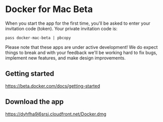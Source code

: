 # Docker for Mac Beta

When you start the app for the first time, you'll be asked to enter your invitation code (token). Your private invitation code is:

```
pass docker-mac-beta | pbcopy
```

Please note that these apps are under active development! We do expect things to break and with your feedback we'll be working hard to fix bugs, implement new features, and make design improvements.

## Getting started

https://beta.docker.com/docs/getting-started

## Download the app
https://dyhfha9j6srsj.cloudfront.net/Docker.dmg
